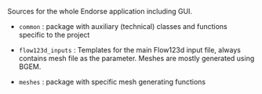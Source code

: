 Sources for the whole Endorse application including GUI.


- `common` : package with auxiliary (technical) classes and functions specific to the project

- `flow123d_inputs` : Templates for the main Flow123d input file, always contains mesh file as the parameter. Meshes are mostly generated using BGEM.

- `meshes` : package with specific mesh generating functions 
